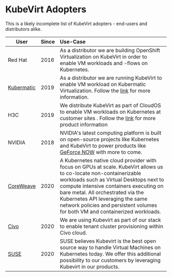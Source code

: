 # KubeVirt Adopters

This is a likely incomplete list of KubeVirt adopters - end-users and distributors alike.

| User | Since | Use-Case |
|-|-|:-|
| Red Hat | 2016 | As a distributor we are building OpenShift Virtualization on KubeVirt in order to enable VM workloads and -flows on Kubernetes. |
| [Kubermatic](https://kubermatic.com) | 2019 | As a distributor we are running KubeVirt to enable VM workload on Kubermatic Virtualization. Follow the [link](https://www.kubermatic.com/products/kubevirt/) for more information. |
| H3C | 2019 | We distribute KubeVirt as part of CloudOS to enable VM workloads on Kubernetes at customer sites . Follow the  [link](https://www.h3c.com/en/Products_Technology/Enterprise_Products/Cloud_Computing/Cloud_Computing_Products/H3C_CloudOS/H3C_CloudOS_full-stack/) for more product information |
| NVIDIA | 2018 | NVIDIA's latest computing platform is built on open-source projects like Kubernetes and KubeVirt to power products like [GeForce NOW](https://www.nvidia.com/en-us/geforce-now/) with more to come.
| [CoreWeave](https://www.coreweave.com) | 2020 | A Kubernetes native cloud provider with focus on GPUs at scale. KubeVirt allows us to co-locate non-containerizable workloads such as Virtual Desktops next to compute intensive containers executing on bare metal. All orchestrated via the Kubernetes API leveraging the same network policies and persistent volumes for both VM and containerized workloads. |
| [Civo](https://www.civo.com) | 2020 | We are using Kubevirt as part of our stack to enable tenant cluster provisioning within Civo cloud. |
| [SUSE](https://www.suse.com/) | 2020 | SUSE believes Kubevirt is the best open source way to handle Virtual Machines on Kubernetes today. We offer this additional possibility to our customers by leveraging Kubevirt in our products. |
